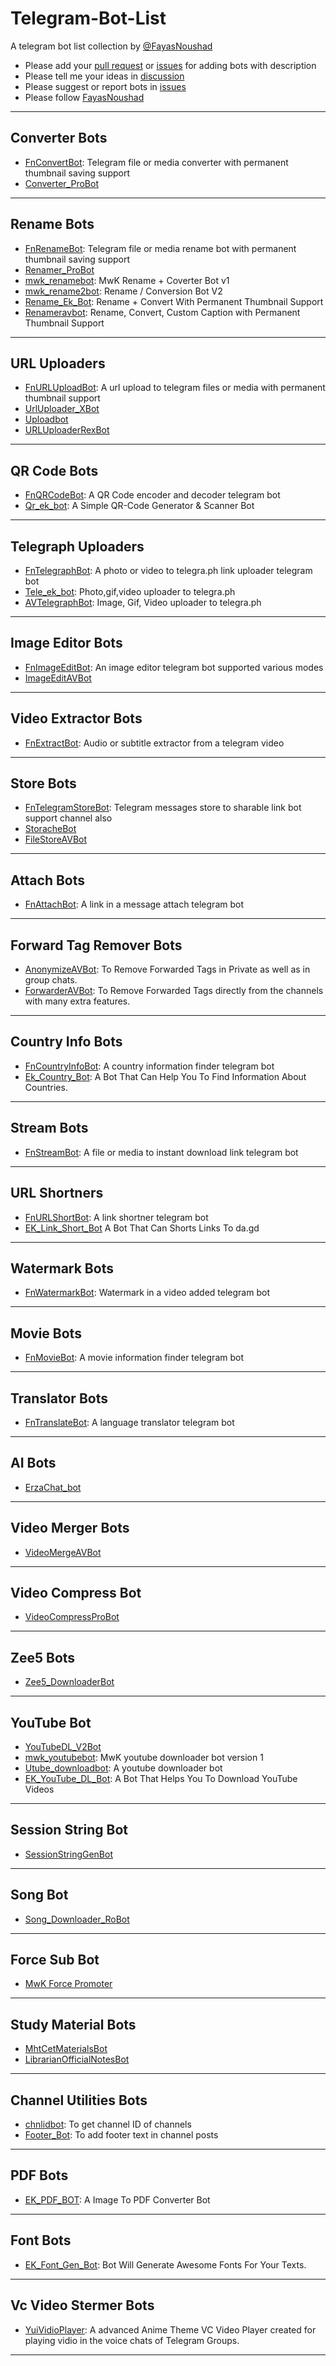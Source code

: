 # Telegram-Bot-List

A telegram bot list collection by [@FayasNoushad](https://github.com/FayasNoushad)

- Please add your [pull request](https://github.com/FayasNoushad/Telegram-Bot-List/pulls) or [issues](https://github.com/FayasNoushad/Telegram-Bot-List/issues) for adding bots with description
- Please tell me your ideas in [discussion](https://github.com/FayasNoushad/Telegram-Bot-List/discussions)
- Please suggest or report bots in [issues](https://github.com/FayasNoushad/Telegram-Bot-List/issues)
- Please follow [FayasNoushad](https://github.com/FayasNoushad)

---

## Converter Bots

- [FnConvertBot](https://telegram.me/FnConvertBot): Telegram file or media converter with permanent thumbnail saving support
- [Converter_ProBot](https://t.me/Converter_ProBot)

---

## Rename Bots

- [FnRenameBot](https://telegram.me/FnRenameBot): Telegram file or media rename bot with permanent thumbnail saving support
- [Renamer_ProBot](https://t.ME/Renamer_ProBot)
- [mwk_renamebot](https://t.me/mwk_renamebot): MwK Rename + Coverter Bot v1
- [mwk_rename2bot](https://t.me/mwk_rename2bot): Rename / Conversion Bot V2
- [Rename_Ek_Bot](https://t.me/Rename_Ek_Bot): Rename + Convert With Permanent Thumbnail Support
- [Renameravbot](https://t.me/RenamerAVbot): Rename, Convert, Custom Caption with Permanent Thumbnail Support 

---

## URL Uploaders

- [FnURLUploadBot](https://telegram.me/FnURLUploadBot): A url upload to telegram files or media with permanent thumbnail support
- [UrlUploader_XBot](https://t.me/UrlUploader_XBot)
- [Uploadbot](https://telegram.me/UploadBot)
- [URLUploaderRexBot](https://telegram.dog/URLUploaderRexBot)

---

## QR Code Bots

- [FnQRCodeBot](https://telegram.me/FnQRCodeBot): A QR Code encoder and decoder telegram bot
- [Qr_ek_bot](https://telegram.me/Qr_ek_bot): A Simple QR-Code Generator & Scanner Bot

---

## Telegraph Uploaders

- [FnTelegraphBot](https://telegram.me/FnTelegraphBot): A photo or video to telegra.ph link uploader telegram bot
- [Tele_ek_bot](https://telegram.me/Tele_ek_bot): Photo,gif,video uploader to telegra.ph
- [AVTelegraphBot](https://t.me/AVTelegraphBot): Image, Gif, Video uploader to telegra.ph 

---

## Image Editor Bots 

- [FnImageEditBot](https://telegram.me/FnImageEditBot): An image editor telegram bot supported various modes
- [ImageEditAVBot](https://t.me/ImageEditAVBot)

---

## Video Extractor Bots 

- [FnExtractBot](https://telegram.me/FnExtractBot): Audio or subtitle extractor from a telegram video

---

## Store Bots

- [FnTelegramStoreBot](https://telegram.me/FnTelegramStoreBot): Telegram messages store to sharable link bot support channel also
- [StoracheBot](https://telegram.me/StoracheBot)
- [FileStoreAVBot](https://t.me/FileStoreAVBot)

---

## Attach Bots

- [FnAttachBot](https://telegram.me/FnAttachBot): A link in a message attach telegram bot

---

## Forward Tag Remover Bots

- [AnonymizeAVBot](https://t.me/AnonymizeAVBot): To Remove Forwarded Tags in Private as well as in group chats. 
- [ForwarderAVBot](https://t.me/ForwarderAVBot): To Remove Forwarded Tags directly from the channels with many extra features. 

---

## Country Info Bots

- [FnCountryInfoBot](https://telegram.me/FnCountryInfoBot): A country information finder telegram bot
- [Ek_Country_Bot](https://t.me/Ek_Country_Bot): A Bot That Can Help You To Find Information About Countries.

---

## Stream Bots

- [FnStreamBot](https://telegram.me/FnStreamBot): A file or media to instant download link telegram bot

---

## URL Shortners

- [FnURLShortBot](https://telegram.me/FnURLShortBot): A link shortner telegram bot
- [EK_Link_Short_Bot](https://telegram.me/EK_Link_Short_Bot) A Bot That Can Shorts Links To da.gd

---

## Watermark Bots

- [FnWatermarkBot](https://telegram.me/FnWatermarkBot): Watermark in a video added telegram bot

---

## Movie Bots 

- [FnMovieBot](https://telegram.me/FnMovieBot): A movie information finder telegram bot

---

## Translator Bots 

- [FnTranslateBot](https://telegram.me/FnTranslateBot): A language translator telegram bot

---

## AI Bots

- [ErzaChat_bot](https://telegram.me/ErzaChat_bot)

---

## Video Merger Bots

- [VideoMergeAVBot](https://t.me/VideoMergeAVBot)

---

## Video Compress Bot

- [VideoCompressProBot](https://t.me/VideoCompressProBot)

---

## Zee5 Bots

- [Zee5_DownloaderBot](https://t.ME/Zee5_DownloaderBot)

---

## YouTube Bot

- [YouTubeDL_V2Bot](https://t.me/YouTubeDL_V2Bot)
- [mwk_youtubebot](https://t.me/mwk_youtubebot): MwK youtube downloader bot version 1
- [Utube_downloadbot](https://telegram.me/Utube_downloadbot): A youtube downloader bot
- [EK_YouTube_DL_Bot](https://t.me/EK_YouTube_DL_Bot): A Bot That Helps You To Download YouTube Videos

---

## Session String Bot

- [SessionStringGenBot](https://t.me/SessionStringGenBoT)

---

## Song Bot

- [Song_Downloader_RoBot](https://t.me/Song_Downloader_RoBot)

---

## Force Sub Bot

- [MwK Force Promoter](https://t.me/mwk_promoterbot)

---

## Study Material Bots

- [MhtCetMaterialsBot](https://t.me/MhtCetMaterialsBot)
- [LibrarianOfficialNotesBot](https://t.me/LibrarianOfficialNotesBot) 

---

## Channel Utilities Bots

- [chnlidbot](https://t.me/chnlidbot): To get channel ID of channels 
- [Footer_Bot](https://t.me/Footer_Bot): To add footer text in channel posts

---

## PDF Bots

- [EK_PDF_BOT](https://t.me/EK_PDF_BOT): A Image To PDF Converter Bot

---

## Font Bots

- [EK_Font_Gen_Bot](https://t.me/EK_Font_Gen_Bot): Bot Will Generate Awesome Fonts For Your Texts.

---

## Vc Video Stermer Bots

- [YuiVidioPlayer](https://t.me/Yuividioplayerbot): A advanced Anime Theme VC Video Player created for playing vidio in the voice chats of Telegram Groups.

---
